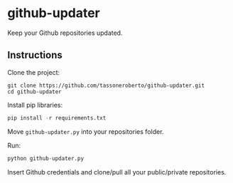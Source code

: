 # github-updater
Keep your Github repositories updated.

## Instructions
Clone the project:
```
git clone https://github.com/tassoneroberto/github-updater.git
cd github-updater

```
Install pip libraries:
```python
pip install -r requirements.txt
```
Move ```github-updater.py``` into your repositories folder.

Run:
```python
python github-updater.py
```
Insert Github credentials and clone/pull all your public/private repositories.
